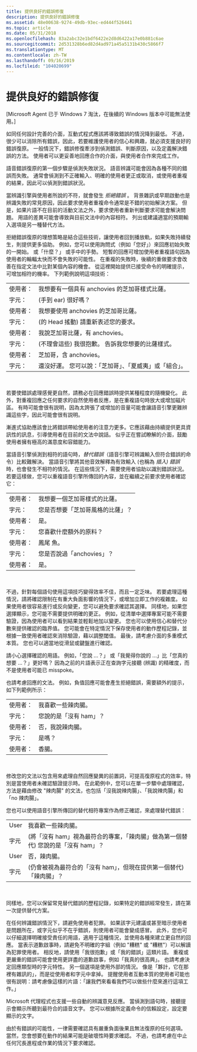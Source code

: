 ```yaml
---
title: 提供良好的錯誤修復
description: 提供良好的錯誤修復
ms.assetid: 48e00638-9274-49db-93ec-ed444f526441
ms.topic: article
ms.date: 05/31/2018
ms.openlocfilehash: 83a2abc32e1bdf6422e2d8d6422a17e0b881c6ae
ms.sourcegitcommit: 2d531328b6ed82d4ad971a45a5131b430c5866f7
ms.translationtype: MT
ms.contentlocale: zh-TW
ms.lasthandoff: 09/16/2019
ms.locfileid: "104020699"
---
```

# <a name="provide-good-error-recovery"></a>提供良好的錯誤修復

\[Microsoft Agent 已于 Windows 7 淘汰，在後續的 Windows 版本中可能無法使用。\]

如同任何設計完善的介面，互動式程式應該將導致錯誤的情況降到最低。 不過，很少可以消除所有錯誤，因此，若要維護使用者的信心和興趣，就必須支援良好的錯誤復原。 一般情況下，錯誤修復牽涉到偵測錯誤、判斷原因，以及定義解決錯誤的方法。 使用者可以更妥善地回應合作的介面，與使用者合作來完成工作。

語音錯誤復原的第一個步驟是偵測失敗狀況。 語音辨識可能會因為各種不同的錯誤而失敗。 通常會偵測到不正確輸入、明確的使用者更正或取消，或使用者重複的結果，因此可以偵測到錯誤狀況。

當辨識引擎與使用者所說的不符，就會發生 *拒絕錯誤* 。 背景雜訊或早期啟動也是辨識失敗的常見原因，因此要求使用者重複命令通常是不錯的初始解決方案。 但是，如果片語不在目前的活動文法之外，要求使用者重新判斷要求可能會解決問題。 用語的差異可能會導致與目前文法中的內容相符。 列出或建議適當的預期輸入選項是另一種替代方法。

拒絕錯誤復原的理想策略是結合這些技術，讓使用者回到播放軌，如果失敗持續發生，則提供更多協助。 例如，您可以使用詢問式（例如「您好」）來回應初始失敗的一開始。 或「什麼？」 或手中的手勢。 短暫的回應可增加使用者重複語句因為使用者的輪輻太快而不會失敗的可能性。 在重複的失敗時，後續的重做要求會改善在指定文法中比對某個內容的機會。 從這裡開始提供已接受命令的明確提示，可增加相符的機率。 下列範例說明這項技術：



|            |                                                                            |
|------------|----------------------------------------------------------------------------|
| 使用者：      | 我想要有一個具有 anchovies 的芝加哥樣式比薩。                             |
| 字元： |  (手到 ear) 很好嗎？                                                         |
| 使用者：      | 我想要使用 anchovies 的芝加哥比薩。                                     |
| 字元： |  (的 Head 搖動) 請重新表述您的要求。                                 |
| 使用者：      | 我說芝加哥比薩，有 anchovies。                                      |
| 字元： |  (不理會這些) 我很抱歉。 告訴我您想要的比薩樣式。                    |
| 使用者：      | 芝加哥，含 anchovies。                                                   |
| 字元： | 還沒好運。 您可以說：「芝加哥」、「夏威夷」或「組合」。 |



 

若要使錯誤處理感覺更自然，請務必在回應錯誤時提供某種程度的隨機變化。 此外，對重複回應之任何要求的自然使用者反應，是在重複語句時放大或增加磁片區。 有時可能會很有説明，因為太誇張了或增加的音量可能會讓語音引擎更難辨識這些字，因此可能會很有説明。

漸進式協助應該會比將錯誤帶給使用者的注意力更多。它應該藉由持續提供更具資訊性的訊息，引導使用者在目前的文法中說話。 似乎正在嘗試瞭解的介面，鼓勵使用者擁有極高的滿意度和容錯能力。

當語音引擎偵測到相符的語句時，*替代錯誤*（語音引擎可辨識輸入但符合錯誤的命令）比較難解決。 當語音引擎將其他音效解釋為有效輸入 (也稱為 *插入) 錯誤* 時，也會發生不相符的情況。 在這些情況下，需要使用者協助以識別錯誤狀況。 若要這樣做，您可以重複語音引擎所傳回的內容，並在繼續之前要求使用者確認它：



|            |                                                   |
|------------|---------------------------------------------------|
| 使用者：      | 我想要一個芝加哥樣式的比薩。                   |
| 字元： | 您是否想要「芝加哥風格的比薩」？   |
| 使用者：      | 是。                                              |
| 字元： | 您喜歡什麼額外的原料？ |
| 使用者：      | 鳳尾 魚。                                        |
| 字元： | 您是否說過「anchovies」？                          |
| 使用者：      | 是。                                              |



 

不過，針對每個語句使用這項技巧變得效率不佳，而且一定乏味。 若要處理這種情況，請將確認限制在有重大負面影響的情況下，或增加立即工作的複雜度。 如果使用者很容易進行或反向變更，您可以避免要求確認其選擇。 同樣地，如果您選擇顯示，您可能不需要提供明確的更正。 例如，從清單中選擇專案可能不需要驗證，因為使用者可以看到結果並輕鬆地加以變更。 您也可以使用信心和替代分數來提供確認的臨界值。 您可能會在特定情況下保存使用者的動作歷程記錄，並根據一致使用者確認來消除驗證，藉以調整閾值。 最後，請考慮介面的多重模式本質。 您也可以適當地從滑鼠或鍵盤進行確認。

請小心選擇確認的用語。 例如，「您說 ...？」 或「我覺得你說的 ...」比「您真的想要 ...？」更好嗎？ 因為之前的片語表示正在查詢字元接聽 (辨識) 的精確度，而不是使用者可能已 misspoke。

也請考慮回應的文法。 例如，負值回應可能會產生拒絕錯誤，需要額外的提示，如下列範例所示：



|            |                          |
|------------|--------------------------|
| 使用者：      | 我喜歡一些辣肉腸。 |
| 字元： | 您說的是「沒有 ham」？    |
| 使用者：      | 否，我說辣肉腸。    |
| 字元： | 是嗎？                     |
| 使用者：      | 香腸。               |



 

修改您的文法以包含用來處理自然回應變異的前置詞，可提高復原程式的效率，特別是當使用者未確認驗證提示時。 在此範例中，您可以在單一步驟中處理確認，方法是藉由修改 "辣肉腸" 的文法，也包括「沒我說辣肉腸」、「我說辣肉腸」和「no 辣肉腸」。

您也可以使用語音引擎所傳回的替代相符專案作為修正確認，來處理替代錯誤：



|           |                                                                                        |
|-----------|----------------------------------------------------------------------------------------|
| User      | 我喜歡一些辣肉腸。                                                               |
| 字元 |  (將「沒有 ham」視為最符合的專案，「辣肉腸」做為第一個替代) 您說的是「沒有 ham」？ |
| User      | 否，辣肉腸。                                                                         |
| 字元 |  (仍會被視為最符合的「沒有 ham」，但現在提供第一個替代) 「辣肉腸」？    |



 

同樣地，您可以保留常見替代錯誤的歷程記錄，如果特定的錯誤經常發生，請在第一次提供替代方案。

在任何辨識錯誤情況下，請避免使用者犯罪。 如果該字元建議或甚至暗示使用者是問題所在，或字元似乎不在乎錯誤，則使用者可能會變成感冒。 此外，您也可以仔細選擇明確接受責任的用語，適用于這種情況，並使用各種來建立更自然的回應。 當表示道歉啟事時，請避免不明確的字組（例如 "糟糕" 或 "糟糕"）可以解讀為犯罪使用者。 相反地，請使用「我很抱歉」或「我的錯誤」這類片語。 重複或更嚴重的錯誤可能會使用更詳盡的道歉啟事，例如「我真的很高興」。 也請考慮決定回應類型時的字元特性。 另一個選項是使用外部的情況。 像是「夥計，它在那裡有雜訊的」，而是從使用者和字元中拿掉。 提醒使用者互動本質的使用者可能也很有説明：請考慮像這樣的片語：「讓我們來看看我們可以做些什麼來進行這項工作。」

Microsoft 代理程式也支援一些自動的辨識意見反應。 當偵測到語句時，接聽提示會顯示所聽到最符合的語音文字。 您可以根據所定義命令的信賴設定，設定要顯示的文字。

由於有錯誤的可能性，一律需要確認具有嚴重負面後果且無法復原的任何選項。 當然，您會想要在動作的結果可能是破壞性時要求確認。 不過，也請考慮在中止任何冗長進程或作業的情況下要求確認。

 

 




